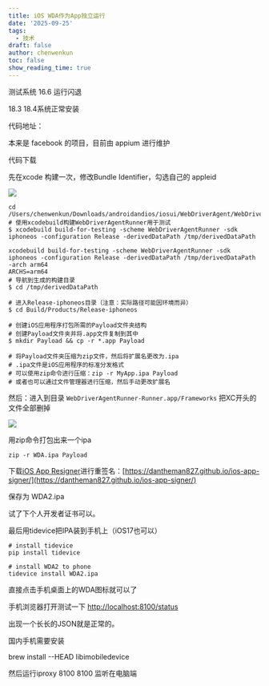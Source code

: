 ```yaml
---
title: iOS WDA作为App独立运行
date: '2025-09-25'
tags:
  - 技术
draft: false
author: chenwenkun
toc: false
show_reading_time: true
---
```

测试系统 16.6 运行闪退

18.3 18.4系统正常安装

代码地址：

本来是 facebook 的项目，目前由 appium 进行维护

代码下载

先在xcode 构建一次，修改Bundle Identifier，勾选自己的 appleid

![](https://prod-files-secure.s3.us-west-2.amazonaws.com/c205fb54-92b2-4987-8be3-972b67d27acc/cb756a73-27bc-4b0d-951a-858df3344b59/image.png?X-Amz-Algorithm=AWS4-HMAC-SHA256&X-Amz-Content-Sha256=UNSIGNED-PAYLOAD&X-Amz-Credential=ASIAZI2LB4665TO4SN4V%2F20251026%2Fus-west-2%2Fs3%2Faws4_request&X-Amz-Date=20251026T005505Z&X-Amz-Expires=3600&X-Amz-Security-Token=IQoJb3JpZ2luX2VjEMj%2F%2F%2F%2F%2F%2F%2F%2F%2F%2FwEaCXVzLXdlc3QtMiJIMEYCIQCdEOxOFHyoajMWnz%2FCyFIrMYPmNDWzpHqBWm2UlxSt4wIhANUa%2Bj%2BBrc%2BJesBT%2FVB8J0EdaIZPcj6QOPJHP%2BgIiFmCKogECID%2F%2F%2F%2F%2F%2F%2F%2F%2F%2FwEQABoMNjM3NDIzMTgzODA1IgwLOjxqF01uAn9az7sq3APOzAViqLcznlz83n441q2O67kwTkKpvOLJ3MHMQL1I2%2F81JARVXjw9AuewAcrwRIC6vqt2smkV2p%2Bs9TwBAPf%2BI7Xe2jX8QW%2Fcd7Rmo4ArVrcQhhuW53%2F3cMuyjYfo4%2FXhG3FEM0o5sC%2F%2FLQF2633v8qmwO9L0pS39XmLmneclQ5NJ8Is4CQVFe1YP2a3psEC2rq4whwpcG5NC44TyLOaaySru7LPKuCcZsd%2F1D56whAfe8v5hTzACHIWGlFtDv1N0W9qswE8ppnSMzkX08KtRhhpePszNmfpZ34Ti6FmHwrk8z6fAcsTC8wsKSl7SGq6Boy5yqEc4anOQ1BYF3wF7el5JvF47SAVFVoPF4oUK%2FbyEOpgq4DL758XqA5P1UKtDlStgrx8ub%2BAco24FZiFM1yMdchPpdW6Y9OmuAKboAptVekoALQ6voMbdKtKJEJSxNnv5kvjQPXqHT5Rm6kr2tmjzoGoBsJ13PYW%2F2LPB0PobbBSuwTIIWEqoeO2jjfVih1m6PZh7UcXomNKfcJqVp6l2EJbIIUrFXQ4GCl65BVPtuMTO9iubeg%2BsvLNIEof4rnx4roz1IrmwVBl8%2BQGSqKmxyiTBaIzXvRwFcXpi4bQC6Pc0v%2FjYcj4CPjCjtfXHBjqkAfI4T%2Fspv68RM79VHHURQBQeZ10xoH3PYihYrKW2x%2BUmy4sOcKDe85LoifRHPeOkZqRwVK0LokLLvWJBKJ%2FaTo%2B50rKXXh3oEQRnVpHjBpUs72BZI3TUjsVXNiPc8tyBJiPZ3GIr6Bouk3dCkkfxNAqilpQVfr%2F93x0I5FrBJ%2B0n3zryAKeMtaLWpMbwLM9pUbhDx1%2B5u7lC7aU2BryKiuhRkguW&X-Amz-Signature=9ecdab765e2dd20ce3c4e2a129ad87110ed3b81c9c097d3b3fdb24ba88632bb2&X-Amz-SignedHeaders=host&x-amz-checksum-mode=ENABLED&x-id=GetObject)

```shell
cd /Users/chenwenkun/Downloads/androidandios/iosui/WebDriverAgent/WebDriverAgent
# 使用xcodebuild构建WebDriverAgentRunner用于测试
$ xcodebuild build-for-testing -scheme WebDriverAgentRunner -sdk iphoneos -configuration Release -derivedDataPath /tmp/derivedDataPath

xcodebuild build-for-testing -scheme WebDriverAgentRunner -sdk iphoneos -configuration Release -derivedDataPath /tmp/derivedDataPath -arch arm64
ARCHS=arm64
# 导航到生成的构建目录
$ cd /tmp/derivedDataPath

# 进入Release-iphoneos目录（注意：实际路径可能因环境而异）
$ cd Build/Products/Release-iphoneos

# 创建iOS应用程序打包所需的Payload文件夹结构
# 创建Payload文件夹并将.app文件复制到其中
$ mkdir Payload && cp -r *.app Payload

# 将Payload文件夹压缩为zip文件，然后将扩展名更改为.ipa
# .ipa文件是iOS应用程序的标准分发格式
# 可以使用zip命令进行压缩：zip -r MyApp.ipa Payload
# 或者也可以通过文件管理器进行压缩，然后手动更改扩展名
```

然后：进入到目录 `WebDriverAgentRunner-Runner.app/Frameworks` 把XC开头的文件全部删掉

![](https://prod-files-secure.s3.us-west-2.amazonaws.com/c205fb54-92b2-4987-8be3-972b67d27acc/358b8d2b-1bfe-4fb9-beb5-83e1de5f201e/image.png?X-Amz-Algorithm=AWS4-HMAC-SHA256&X-Amz-Content-Sha256=UNSIGNED-PAYLOAD&X-Amz-Credential=ASIAZI2LB4665TO4SN4V%2F20251026%2Fus-west-2%2Fs3%2Faws4_request&X-Amz-Date=20251026T005505Z&X-Amz-Expires=3600&X-Amz-Security-Token=IQoJb3JpZ2luX2VjEMj%2F%2F%2F%2F%2F%2F%2F%2F%2F%2FwEaCXVzLXdlc3QtMiJIMEYCIQCdEOxOFHyoajMWnz%2FCyFIrMYPmNDWzpHqBWm2UlxSt4wIhANUa%2Bj%2BBrc%2BJesBT%2FVB8J0EdaIZPcj6QOPJHP%2BgIiFmCKogECID%2F%2F%2F%2F%2F%2F%2F%2F%2F%2FwEQABoMNjM3NDIzMTgzODA1IgwLOjxqF01uAn9az7sq3APOzAViqLcznlz83n441q2O67kwTkKpvOLJ3MHMQL1I2%2F81JARVXjw9AuewAcrwRIC6vqt2smkV2p%2Bs9TwBAPf%2BI7Xe2jX8QW%2Fcd7Rmo4ArVrcQhhuW53%2F3cMuyjYfo4%2FXhG3FEM0o5sC%2F%2FLQF2633v8qmwO9L0pS39XmLmneclQ5NJ8Is4CQVFe1YP2a3psEC2rq4whwpcG5NC44TyLOaaySru7LPKuCcZsd%2F1D56whAfe8v5hTzACHIWGlFtDv1N0W9qswE8ppnSMzkX08KtRhhpePszNmfpZ34Ti6FmHwrk8z6fAcsTC8wsKSl7SGq6Boy5yqEc4anOQ1BYF3wF7el5JvF47SAVFVoPF4oUK%2FbyEOpgq4DL758XqA5P1UKtDlStgrx8ub%2BAco24FZiFM1yMdchPpdW6Y9OmuAKboAptVekoALQ6voMbdKtKJEJSxNnv5kvjQPXqHT5Rm6kr2tmjzoGoBsJ13PYW%2F2LPB0PobbBSuwTIIWEqoeO2jjfVih1m6PZh7UcXomNKfcJqVp6l2EJbIIUrFXQ4GCl65BVPtuMTO9iubeg%2BsvLNIEof4rnx4roz1IrmwVBl8%2BQGSqKmxyiTBaIzXvRwFcXpi4bQC6Pc0v%2FjYcj4CPjCjtfXHBjqkAfI4T%2Fspv68RM79VHHURQBQeZ10xoH3PYihYrKW2x%2BUmy4sOcKDe85LoifRHPeOkZqRwVK0LokLLvWJBKJ%2FaTo%2B50rKXXh3oEQRnVpHjBpUs72BZI3TUjsVXNiPc8tyBJiPZ3GIr6Bouk3dCkkfxNAqilpQVfr%2F93x0I5FrBJ%2B0n3zryAKeMtaLWpMbwLM9pUbhDx1%2B5u7lC7aU2BryKiuhRkguW&X-Amz-Signature=67cfe6615504c8ae7afcead4de3f4a0f3c868700419466a5a455fec09c503e71&X-Amz-SignedHeaders=host&x-amz-checksum-mode=ENABLED&x-id=GetObject)

用zip命令打包出来一个ipa

```shell
zip -r WDA.ipa Payload
```

下载[iOS App Resigner](https://zhida.zhihu.com/search?content_id=237756070&content_type=Article&match_order=1&q=iOS%20App%20Resigner&zd_token=eyJhbGciOiJIUzI1NiIsInR5cCI6IkpXVCJ9.eyJpc3MiOiJ6aGlkYV9zZXJ2ZXIiLCJleHAiOjE3NDQzNTQ0ODAsInEiOiJpT1MgQXBwIFJlc2lnbmVyIiwiemhpZGFfc291cmNlIjoiZW50aXR5IiwiY29udGVudF9pZCI6MjM3NzU2MDcwLCJjb250ZW50X3R5cGUiOiJBcnRpY2xlIiwibWF0Y2hfb3JkZXIiOjEsInpkX3Rva2VuIjpudWxsfQ.XGwOKX0ujlvhojSuRT3SlA0sDFnQK-FxDJr60CX6YqU&zhida_source=entity)进行重签名：[https://dantheman827.github.io/ios-app-signer/](https://dantheman827.github.io/ios-app-signer/)

保存为 WDA2.ipa

试了下个人开发者证书可以。

最后用tidevice把IPA装到手机上（iOS17也可以）

```shell
# install tidevice
pip install tidevice

# install WDA2 to phone
tidevice install WDA2.ipa
```

直接点击手机桌面上的WDA图标就可以了

手机浏览器打开测试一下 [http://localhost:8100/status](http://localhost:8100/status)

出现一个长长的JSON就是正常的。

国内手机需要安装

brew install --HEAD libimobiledevice

然后运行iproxy 8100 8100 监听在电脑端
